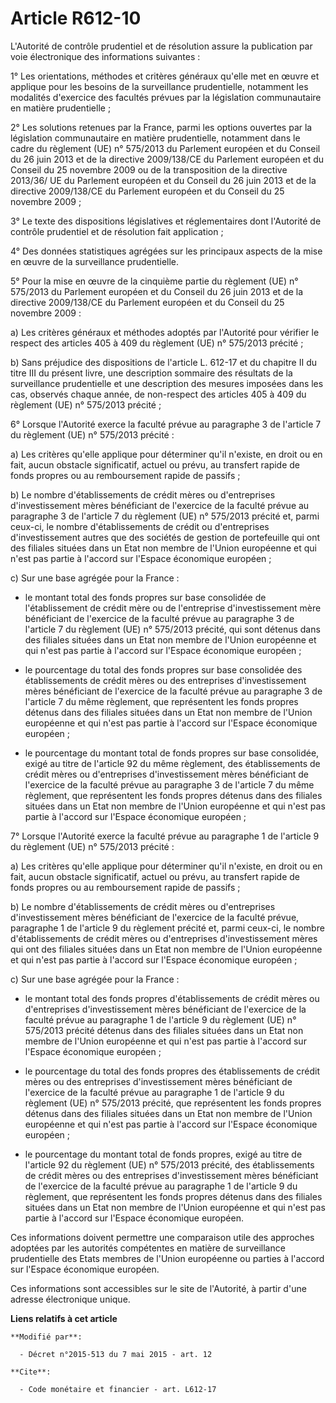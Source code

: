 # Article R612-10

L'Autorité de contrôle prudentiel et de résolution assure la publication par voie électronique des informations suivantes : 

1° Les orientations, méthodes et critères généraux qu'elle met en œuvre et applique pour les besoins de la surveillance
prudentielle, notamment les modalités d'exercice des facultés prévues par la législation communautaire en matière
prudentielle ; 

2° Les solutions retenues par la France, parmi les options ouvertes par la législation communautaire en matière prudentielle,
notamment dans le cadre du règlement (UE) n° 575/2013 du Parlement européen et du Conseil   du 26 juin 2013 et de la
directive 2009/138/CE du Parlement européen et du Conseil du 25 novembre 2009 ou de la transposition de la directive 2013/36/
UE du Parlement européen et du Conseil   du 26 juin 2013 et de la directive 2009/138/CE du Parlement européen et du Conseil
du 25 novembre 2009 ; 

3° Le texte des dispositions législatives et réglementaires dont l'Autorité de contrôle prudentiel et de résolution fait
application ; 

4° Des données statistiques agrégées sur les principaux aspects de la mise en œuvre de la surveillance prudentielle. 

5° Pour la mise en œuvre de la cinquième partie du règlement (UE) n° 575/2013 du Parlement européen et du Conseil   du 26
juin 2013 et de la directive 2009/138/CE du Parlement européen et du Conseil du 25 novembre 2009 : 

a) Les critères généraux et méthodes adoptés par l'Autorité pour vérifier le respect des articles 405 à 409 du règlement (UE)
n° 575/2013 précité ; 

b) Sans préjudice des dispositions de l'article L. 612-17 et du chapitre II du titre III du présent livre, une description
sommaire des résultats de la surveillance prudentielle et une description des mesures imposées dans les cas, observés chaque
année, de non-respect des articles 405 à 409 du règlement (UE) n° 575/2013 précité ; 

6° Lorsque l'Autorité exerce la faculté prévue au paragraphe 3 de l'article 7 du règlement (UE) n° 575/2013 précité : 

a) Les critères qu'elle applique pour déterminer qu'il n'existe, en droit ou en fait, aucun obstacle significatif, actuel ou
prévu, au transfert rapide de fonds propres ou au remboursement rapide de passifs ; 

b) Le nombre d'établissements de crédit mères ou d'entreprises d'investissement mères bénéficiant de l'exercice de la faculté
prévue au paragraphe 3 de l'article 7 du règlement (UE) n° 575/2013 précité et, parmi ceux-ci, le nombre d'établissements de
crédit ou d'entreprises d'investissement autres que des sociétés de gestion de portefeuille qui ont des filiales situées dans
un Etat non membre de l'Union européenne et qui n'est pas partie à l'accord sur l'Espace économique européen ; 

c) Sur une base agrégée pour la France :

- le montant total des fonds propres sur base consolidée de l'établissement de crédit mère ou de l'entreprise
d'investissement mère bénéficiant de l'exercice de la faculté prévue au paragraphe 3 de l'article 7 du règlement (UE) n°
575/2013 précité, qui sont détenus dans des filiales situées dans un Etat non membre de l'Union européenne et qui n'est pas
partie à l'accord sur l'Espace économique européen ;

- le pourcentage du total des fonds propres sur base consolidée des établissements de crédit mères ou des entreprises
d'investissement mères bénéficiant de l'exercice de la faculté prévue au paragraphe 3 de l'article 7 du même règlement, que
représentent les fonds propres détenus dans des filiales situées dans un Etat non membre de l'Union européenne et qui n'est
pas partie à l'accord sur l'Espace économique européen ;

- le pourcentage du montant total de fonds propres sur base consolidée, exigé au titre de l'article 92 du même règlement, des
établissements de crédit mères ou d'entreprises d'investissement mères bénéficiant de l'exercice de la faculté prévue au
paragraphe 3 de l'article 7 du même règlement, que représentent les fonds propres détenus dans des filiales situées dans un
Etat non membre de l'Union européenne et qui n'est pas partie à l'accord sur l'Espace économique européen ; 

7° Lorsque l'Autorité exerce la faculté prévue au paragraphe 1 de l'article 9 du règlement (UE) n° 575/2013 précité : 

a) Les critères qu'elle applique pour déterminer qu'il n'existe, en droit ou en fait, aucun obstacle significatif, actuel ou
prévu, au transfert rapide de fonds propres ou au remboursement rapide de passifs ; 

b) Le nombre d'établissements de crédit mères ou d'entreprises d'investissement mères bénéficiant de l'exercice de la faculté
prévue, paragraphe 1 de l'article 9 du règlement précité et, parmi ceux-ci, le nombre d'établissements de crédit mères ou
d'entreprises d'investissement mères qui ont des filiales situées dans un Etat non membre de l'Union européenne et qui n'est
pas partie à l'accord sur l'Espace économique européen ; 

c) Sur une base agrégée pour la France :

- le montant total des fonds propres d'établissements de crédit mères ou d'entreprises d'investissement mères bénéficiant de
l'exercice de la faculté prévue au paragraphe 1 de l'article 9 du règlement (UE) n° 575/2013 précité détenus dans des
filiales situées dans un Etat non membre de l'Union européenne et qui n'est pas partie à l'accord sur l'Espace économique
européen ;

- le pourcentage du total des fonds propres des établissements de crédit mères ou des entreprises d'investissement mères
bénéficiant de l'exercice de la faculté prévue au paragraphe 1 de l'article 9 du règlement (UE) n° 575/2013 précité, que
représentent les fonds propres détenus dans des filiales situées dans un Etat non membre de l'Union européenne et qui n'est
pas partie à l'accord sur l'Espace économique européen ;

- le pourcentage du montant total de fonds propres, exigé au titre de l'article 92 du règlement (UE) n° 575/2013 précité, des
établissements de crédit mères ou des entreprises d'investissement mères bénéficiant de l'exercice de la faculté prévue au
paragraphe 1 de l'article 9 du règlement, que représentent les fonds propres détenus dans des filiales situées dans un Etat
non membre de l'Union européenne et qui n'est pas partie à l'accord sur l'Espace économique européen. 

Ces informations doivent permettre une comparaison utile des approches adoptées par les autorités compétentes en matière de
surveillance prudentielle des Etats membres de l'Union européenne ou parties à l'accord sur l'Espace économique européen. 

Ces informations sont accessibles sur le site de l'Autorité, à partir d'une adresse électronique unique.

**Liens relatifs à cet article**

	**Modifié par**:

	  - Décret n°2015-513 du 7 mai 2015 - art. 12

	**Cite**:

	  - Code monétaire et financier - art. L612-17
